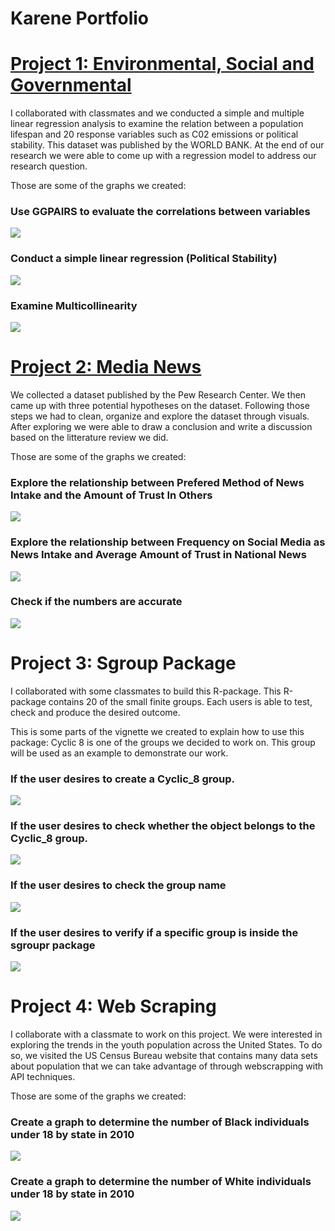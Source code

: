 # Karene Portfolio

# [Project 1: Environmental, Social and Governmental](https://github.com/Karene123/ESG-Project)

I collaborated with classmates and we conducted a simple and multiple linear regression analysis to examine the relation between a population lifespan and 20 response variables such as C02 emissions or political stability. This dataset was published by the WORLD BANK. At the end of our research we were able to come up with a regression model to address our research question.  

Those are some of the graphs we created:

### Use GGPAIRS to evaluate the correlations between variables 
![](/images/Screenshot%202022-05-18%20003222.png)

### Conduct a simple linear regression (Political Stability)
![](/images/Screenshot%202022-05-18%20003536.png)

### Examine Multicollinearity
![](/images/Screenshot%202022-05-18%20012043.png)

# [Project 2: Media News](https://github.com/Karene123/Media-New-Project)

We collected a dataset published by the Pew Research Center. We then came up with three potential hypotheses on the dataset. Following those steps we had to clean, organize and explore the dataset through visuals. After exploring we were able to draw a conclusion and write a discussion based on the litterature review we did. 

Those are some of the graphs we created:

### Explore the relationship between Prefered Method of News Intake and the Amount of Trust In Others
![](/images/Screenshot%202022-05-18%20020456.png)

### Explore the relationship between Frequency on Social Media as News Intake and Average Amount of Trust in National News 
![](images/Screenshot%202022-05-18%20020552.png)

### Check if the numbers are accurate
![](/images/Screenshot%202022-05-18%20020532.png)

# Project 3: Sgroup Package
I collaborated with some classmates to build this R-package.
This R-package contains 20 of the small finite groups. Each users is able to test, check and produce the desired outcome.

This is some parts of the vignette we created to explain how to use this package:
Cyclic 8 is one of the groups we decided to work on. This group will be used as an example to demonstrate our work.

### If the user desires to create a Cyclic_8 group.
![](/images/Screenshot%202022-05-18%20025604.png)

### If the user desires to check whether the object belongs to the Cyclic_8 group. 
![](/images/Screenshot%202022-05-18%20025023.png)

### If the user desires to check the group name
![](/images/Screenshot%202022-05-18%20025038.png)

### If the user desires to verify if a specific group is inside the sgroupr package
![](/images/Screenshot%202022-05-18%20025109.png)

# Project 4: Web Scraping 
I collaborate with a classmate to work on this project.
We were interested in exploring the trends in the youth population across the United States. To do so, we visited the US Census Bureau website that contains many data sets about population that we can take advantage of through webscrapping with API techniques.

Those are some of the graphs we created:

### Create a graph to determine the number of Black individuals under 18 by state in 2010
![](/images/Screenshot%202022-05-18%20030849.png)

### Create a graph to determine the number of White individuals under 18 by state in 2010
![](/images/Screenshot%202022-05-18%20031010.png)



